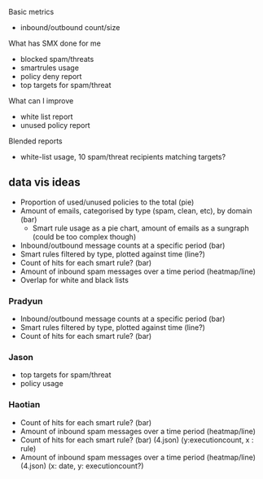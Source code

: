 Basic metrics
- inbound/outbound count/size

What has SMX done for me
- blocked spam/threats
- smartrules usage
- policy deny report
- top targets for spam/threat

What can I improve
- white list report
- unused policy report

Blended reports
- white-list usage, 10 spam/threat recipients matching targets?


## data vis ideas
- Proportion of used/unused policies to the total (pie)
- Amount of emails, categorised by type (spam, clean, etc), by domain (bar)
	- Smart rule usage as a pie chart, amount of emails as a sungraph (could be too complex though)
- Inbound/outbound message counts at a specific period (bar)
- Smart rules filtered by type, plotted against time (line?)
- Count of hits for each smart rule? (bar)
- Amount of inbound spam messages over a time period (heatmap/line)
- Overlap for white and black lists

### Pradyun
- Inbound/outbound message counts at a specific period (bar)
- Smart rules filtered by type, plotted against time (line?)
- Count of hits for each smart rule? (bar)

### Jason
- top targets for spam/threat
- policy usage

### Haotian
- Count of hits for each smart rule? (bar)
- Amount of inbound spam messages over a time period (heatmap/line)
- Count of hits for each smart rule? 
(bar)
(4.json)
(y:executioncount, x : rule)
- Amount of inbound spam messages over a time period 
(heatmap/line)
(4.json)
(x: date, y: executioncount?)
